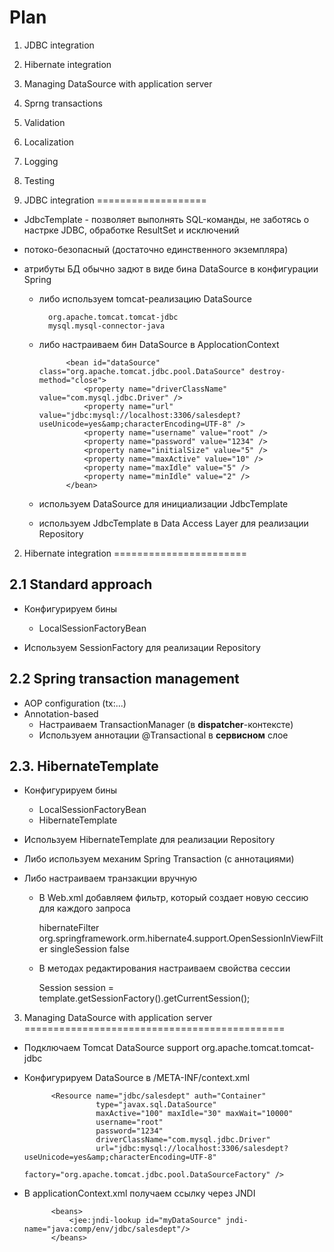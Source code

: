Plan
====

1. JDBC integration
2. Hibernate integration
3. Managing DataSource with application server
4. Sprng transactions
5. Validation
6. Localization
7. Logging
8. Testing



1. JDBC integration
===================

- JdbcTemplate - позволяет выполнять SQL-команды, не заботясь о настрке JDBC, обработке ResultSet и исключений
- потоко-безопасный (достаточно единственного экземпляра)
- атрибуты БД обычно задют в виде бина DataSource в конфигурации Spring

    - либо используем tomcat-реализацию DataSource
    		
    		org.apache.tomcat.tomcat-jdbc
    		mysql.mysql-connector-java
    		
    - либо настраиваем бин DataSource в ApplocationContext
    
                <bean id="dataSource" class="org.apache.tomcat.jdbc.pool.DataSource" destroy-method="close">
                    <property name="driverClassName" value="com.mysql.jdbc.Driver" />
                    <property name="url" value="jdbc:mysql://localhost:3306/salesdept?useUnicode=yes&amp;characterEncoding=UTF-8" />
                    <property name="username" value="root" />
                    <property name="password" value="1234" />
                    <property name="initialSize" value="5" />
                    <property name="maxActive" value="10" />
                    <property name="maxIdle" value="5" />
                    <property name="minIdle" value="2" />
                </bean>
                
    - используем DataSource для инициализации JdbcTemplate
    
    - используем JdbcTemplate в Data Access Layer для реализации Repository



2. Hibernate integration
=======================
    
## 2.1 Standard approach

- Конфигурируем бины 
    - LocalSessionFactoryBean

- Используем SessionFactory для реализации Repository 
    
## 2.2 Spring transaction management

- AOP configuration (tx:...)
- Annotation-based
    - Настраиваем TransactionManager (в **dispatcher**-контексте)
    - Используем аннотации @Transactional в **сервисном** слое


## 2.3. HibernateTemplate    
    
- Конфигурируем бины 
    - LocalSessionFactoryBean
    - HibernateTemplate

- Используем HibernateTemplate для реализации Repository 
    
- Либо используем механим Spring Transaction (c аннотациями)
- Либо настраиваем транзакции вручную
    
    - В Web.xml добавляем фильтр, который создает новую сессию для каждого запроса

        <!-- Filter to create new hibernate session for each request -->
        <filter>
            <filter-name>hibernateFilter</filter-name>
            <filter-class>
                org.springframework.orm.hibernate4.support.OpenSessionInViewFilter</filter-class>
            <init-param>
                <param-name>singleSession</param-name>
                <param-value>false</param-value>
            </init-param>
        </filter>

    - В методах редактирования настраиваем свойства сессии

        Session session = 
        		template.getSessionFactory().getCurrentSession();



3. Managing DataSource with application server
=============================================

- Подключаем Tomcat DataSource support
     org.apache.tomcat.tomcat-jdbc


- Конфигурируем DataSource в /META-INF/context.xml
    
            <Resource name="jdbc/salesdept" auth="Container"
                      type="javax.sql.DataSource"
                      maxActive="100" maxIdle="30" maxWait="10000"
                      username="root"
                      password="1234"
                      driverClassName="com.mysql.jdbc.Driver"
                      url="jdbc:mysql://localhost:3306/salesdept?useUnicode=yes&amp;characterEncoding=UTF-8"
                      factory="org.apache.tomcat.jdbc.pool.DataSourceFactory" />

- В applicationContext.xml получаем ссылку через JNDI

            <beans>
                <jee:jndi-lookup id="myDataSource" jndi-name="java:comp/env/jdbc/salesdept"/>
            </beans>

